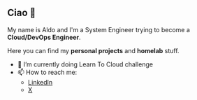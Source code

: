 ## Ciao 👋

My name is Aldo and I'm a System Engineer trying to become a **Cloud/DevOps Engineer**.

Here you can find my **personal projects** and **homelab** stuff.

- 🌱 I’m currently doing Learn To Cloud challenge
- 📫 How to reach me: 
    - [LinkedIn](www.linkedin.com/in/aldomanconi)
    - [X](https://x.com/aldoskki)

<!--
**aldoskki/aldoskki** is a ✨ _special_ ✨ repository because its `README.md` (this file) appears on your GitHub profile.

Here are some ideas to get you started:

- 🔭 I’m currently working on ...

- 👯 I’m looking to collaborate on ...
- 🤔 I’m looking for help with ...
- 💬 Ask me about ...

- 😄 Pronouns: ...
- ⚡ Fun fact: ...
-->
